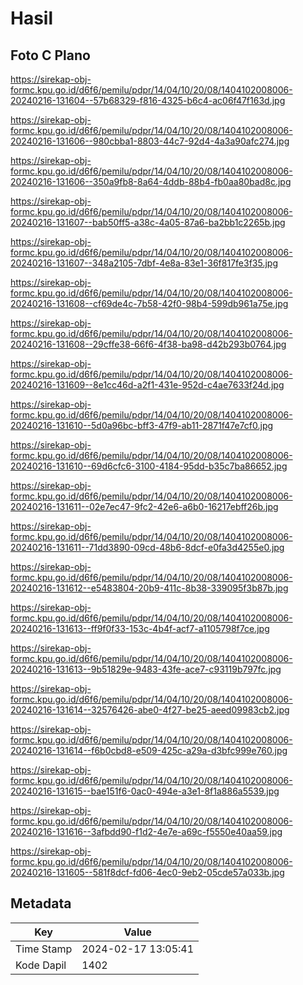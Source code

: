 # Hasil

## Foto C Plano

https://sirekap-obj-formc.kpu.go.id/d6f6/pemilu/pdpr/14/04/10/20/08/1404102008006-20240216-131604--57b68329-f816-4325-b6c4-ac06f47f163d.jpg

https://sirekap-obj-formc.kpu.go.id/d6f6/pemilu/pdpr/14/04/10/20/08/1404102008006-20240216-131606--980cbba1-8803-44c7-92d4-4a3a90afc274.jpg

https://sirekap-obj-formc.kpu.go.id/d6f6/pemilu/pdpr/14/04/10/20/08/1404102008006-20240216-131606--350a9fb8-8a64-4ddb-88b4-fb0aa80bad8c.jpg

https://sirekap-obj-formc.kpu.go.id/d6f6/pemilu/pdpr/14/04/10/20/08/1404102008006-20240216-131607--bab50ff5-a38c-4a05-87a6-ba2bb1c2265b.jpg

https://sirekap-obj-formc.kpu.go.id/d6f6/pemilu/pdpr/14/04/10/20/08/1404102008006-20240216-131607--348a2105-7dbf-4e8a-83e1-36f817fe3f35.jpg

https://sirekap-obj-formc.kpu.go.id/d6f6/pemilu/pdpr/14/04/10/20/08/1404102008006-20240216-131608--cf69de4c-7b58-42f0-98b4-599db961a75e.jpg

https://sirekap-obj-formc.kpu.go.id/d6f6/pemilu/pdpr/14/04/10/20/08/1404102008006-20240216-131608--29cffe38-66f6-4f38-ba98-d42b293b0764.jpg

https://sirekap-obj-formc.kpu.go.id/d6f6/pemilu/pdpr/14/04/10/20/08/1404102008006-20240216-131609--8e1cc46d-a2f1-431e-952d-c4ae7633f24d.jpg

https://sirekap-obj-formc.kpu.go.id/d6f6/pemilu/pdpr/14/04/10/20/08/1404102008006-20240216-131610--5d0a96bc-bff3-47f9-ab11-2871f47e7cf0.jpg

https://sirekap-obj-formc.kpu.go.id/d6f6/pemilu/pdpr/14/04/10/20/08/1404102008006-20240216-131610--69d6cfc6-3100-4184-95dd-b35c7ba86652.jpg

https://sirekap-obj-formc.kpu.go.id/d6f6/pemilu/pdpr/14/04/10/20/08/1404102008006-20240216-131611--02e7ec47-9fc2-42e6-a6b0-16217ebff26b.jpg

https://sirekap-obj-formc.kpu.go.id/d6f6/pemilu/pdpr/14/04/10/20/08/1404102008006-20240216-131611--71dd3890-09cd-48b6-8dcf-e0fa3d4255e0.jpg

https://sirekap-obj-formc.kpu.go.id/d6f6/pemilu/pdpr/14/04/10/20/08/1404102008006-20240216-131612--e5483804-20b9-411c-8b38-339095f3b87b.jpg

https://sirekap-obj-formc.kpu.go.id/d6f6/pemilu/pdpr/14/04/10/20/08/1404102008006-20240216-131613--ff9f0f33-153c-4b4f-acf7-a1105798f7ce.jpg

https://sirekap-obj-formc.kpu.go.id/d6f6/pemilu/pdpr/14/04/10/20/08/1404102008006-20240216-131613--9b51829e-9483-43fe-ace7-c93119b797fc.jpg

https://sirekap-obj-formc.kpu.go.id/d6f6/pemilu/pdpr/14/04/10/20/08/1404102008006-20240216-131614--32576426-abe0-4f27-be25-aeed09983cb2.jpg

https://sirekap-obj-formc.kpu.go.id/d6f6/pemilu/pdpr/14/04/10/20/08/1404102008006-20240216-131614--f6b0cbd8-e509-425c-a29a-d3bfc999e760.jpg

https://sirekap-obj-formc.kpu.go.id/d6f6/pemilu/pdpr/14/04/10/20/08/1404102008006-20240216-131615--bae151f6-0ac0-494e-a3e1-8f1a886a5539.jpg

https://sirekap-obj-formc.kpu.go.id/d6f6/pemilu/pdpr/14/04/10/20/08/1404102008006-20240216-131616--3afbdd90-f1d2-4e7e-a69c-f5550e40aa59.jpg

https://sirekap-obj-formc.kpu.go.id/d6f6/pemilu/pdpr/14/04/10/20/08/1404102008006-20240216-131605--581f8dcf-fd06-4ec0-9eb2-05cde57a033b.jpg


## Metadata

| Key        | Value               |
| ---------- | ------------------- |
| Time Stamp | 2024-02-17 13:05:41 |
| Kode Dapil | 1402                |




